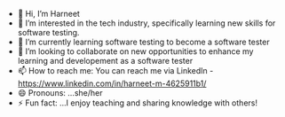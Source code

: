 - 👋 Hi, I’m Harneet
- 👀 I’m interested in the tech industry, specifically learning new skills for software testing.
- 🌱 I’m currently learning software testing to become a software tester
- 💞️ I’m looking to collaborate on new opportunities to enhance my learning and developement as a software tester
- 📫 How to reach me: You can reach me via LinkedIn - https://www.linkedin.com/in/harneet-m-4625911b1/
- 😄 Pronouns: ...she/her
- ⚡ Fun fact: ...I enjoy teaching and sharing knowledge with others!

<!---
sthkm/sthkm is a ✨ special ✨ repository because its `README.md` (this file) appears on your GitHub profile.
You can click the Preview link to take a look at your changes.
--->

